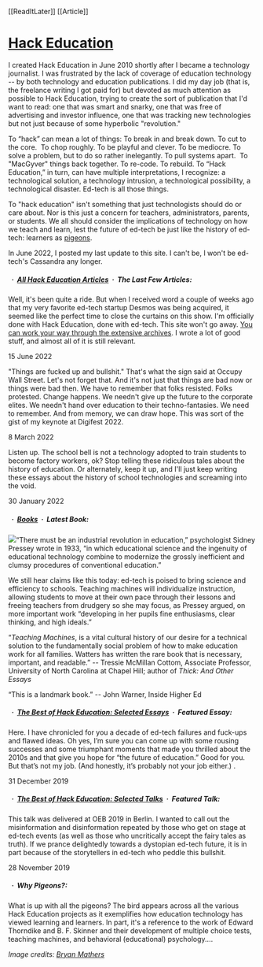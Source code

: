 [[ReadItLater]] [[Article]]

# [Hack Education](http://hackeducation.com/)

I created Hack Education in June 2010 shortly after I became a technology journalist. I was frustrated by the lack of coverage of education technology -- by both technology and education publications. I did my day job (that is, the freelance writing I got paid for) but devoted as much attention as possible to Hack Education, trying to create the sort of publication that I'd want to read: one that was smart and snarky, one that was free of advertising and investor influence, one that was tracking new technologies but not just because of some hyperbolic "revolution."

To “hack” can mean a lot of things: To break in and break down. To cut to the core.  To chop roughly. To be playful and clever. To be mediocre. To solve a problem, but to do so rather inelegantly. To pull systems apart.  To "MacGyver" things back together. To re-code. To rebuild. To “Hack Education,” in turn, can have multiple interpretations, I recognize: a technological solution, a technology intrusion, a technological possibility, a technological disaster. Ed-tech is all those things.

To "hack education" isn't something that just technologists should do or care about. Nor is this just a concern for teachers, administrators, parents, or students. We all should consider the implications of technology on how we teach and learn, lest the future of ed-tech be just like the history of ed-tech: learners as [pigeons](http://hackeducation.com/2014/12/25/pigeons).

In June 2022, I posted my last update to this site. I can't be, I won't be ed-tech's Cassandra any longer.

#####   ·  [All Hack Education Articles](http://hackeducation.com/archives)  ·  **The Last Few Articles:**

Well, it's been quite a ride. But when I received word a couple of weeks ago that my very favorite ed-tech startup Desmos was being acquired, it seemed like the perfect time to close the curtains on this show. I'm officially done with Hack Education, done with ed-tech. This site won't go away. [You can work your way through the extensive archives](http://hackeducation.com/archives). I wrote a lot of good stuff, and almost all of it is still relevant.

15 June 2022

"Things are fucked up and bullshit." That's what the sign said at Occupy Wall Street. Let's not forget that. And it's not just that things are bad now or things were bad then. We have to remember that folks resisted. Folks protested. Change happens. We needn't give up the future to the corporate elites. We needn't hand over education to their techno-fantasies. We need to remember. And from memory, we can draw hope. This was sort of the gist of my keynote at Digifest 2022.

8 March 2022

Listen up. The school bell is not a technology adopted to train students to become factory workers, ok? Stop telling these ridiculous tales about the history of education. Or alternately, keep it up, and I'll just keep writing these essays about the history of school technologies and screaming into the void.

30 January 2022

#####   ·  [Books](http://audreywatters.com/books/)  ·  Latest Book:

[![](http://hackeducation.com/assets/images/cover.jpg)](https://mitpress.mit.edu/books/teaching-machines)“There must be an industrial revolution in education,” psychologist Sidney Pressey wrote in 1933, “in which educational science and the ingenuity of educational technology combine to modernize the grossly inefficient and clumsy procedures of conventional education.”

We still hear claims like this today: ed-tech is poised to bring science and efficiency to schools. Teaching machines will individualize instruction, allowing students to move at their own pace through their lessons and freeing teachers from drudgery so she may focus, as Pressey argued, on more important work “developing in her pupils fine enthusiasms, clear thinking, and high ideals.”

“*Teaching Machines*, is a vital cultural history of our desire for a technical solution to the fundamentally social problem of how to make education work for all families. Watters has written the rare book that is necessary, important, and readable.” -- Tressie McMillan Cottom, Associate Professor, University of North Carolina at Chapel Hill; author of *Thick: And Other Essays*

“This is a landmark book.” -- John Warner, Inside Higher Ed

#####   ·  [The Best of Hack Education: Selected Essays](http://writing.hackeducation.com/)  ·  Featured Essay:

Here. I have chronicled for you a decade of ed-tech failures and fuck-ups and flawed ideas. Oh yes, I’m sure you can come up with some rousing successes and some triumphant moments that made you thrilled about the 2010s and that give you hope for “the future of education.” Good for you. But that’s not my job. (And honestly, it’s probably not your job either.) .

31 December 2019

#####   ·  [The Best of Hack Education: Selected Talks](http://speaking.hackeducation.com/)  ·  Featured Talk:

This talk was delivered at OEB 2019 in Berlin. I wanted to call out the misinformation and disinformation repeated by those who get on stage at ed-tech events (as well as those who uncritically accept the fairy tales as truth). If we prance delightedly towards a dystopian ed-tech future, it is in part because of the storytellers in ed-tech who peddle this bullshit.

28 November 2019

#####   ·  Why Pigeons?:

What is up with all the pigeons? The bird appears across all the various Hack Education projects as it exemplifies how education technology has viewed learning and learners. In part, it's a reference to the work of Edward Thorndike and B. F. Skinner and their development of multiple choice tests, teaching machines, and behavioral (educational) psychology....

*Image credits: [Bryan Mathers](http://bryanmmathers.com/)*